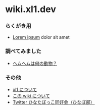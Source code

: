 # wiki.xl1.dev

### らくがき用
- [Lorem ipsum](lorem-ipsum) dolor sit amet

### 調べてみました
- [ヘムヘムは何の動物？](ヘムヘムは何の動物？)

### その他
- [xl1 について](xl1)
- [この wiki について](about)
- [Twitter ひなたぼっこ同好会（ひなぼ部）](ひなぼ部)
